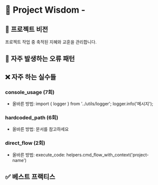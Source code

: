 # 🧠 Project Wisdom - 

## 📌 프로젝트 비전
프로젝트 작업 중 축적된 지혜와 교훈을 관리합니다.

## 🐛 자주 발생하는 오류 패턴

## ❌ 자주 하는 실수들

### console_usage (7회)
- 올바른 방법: import { logger } from '../utils/logger'; logger.info('메시지');

### hardcoded_path (6회)
- 올바른 방법: 문서를 참고하세요

### direct_flow (2회)
- 올바른 방법: execute_code: helpers.cmd_flow_with_context('project-name')

## ✅ 베스트 프랙티스
